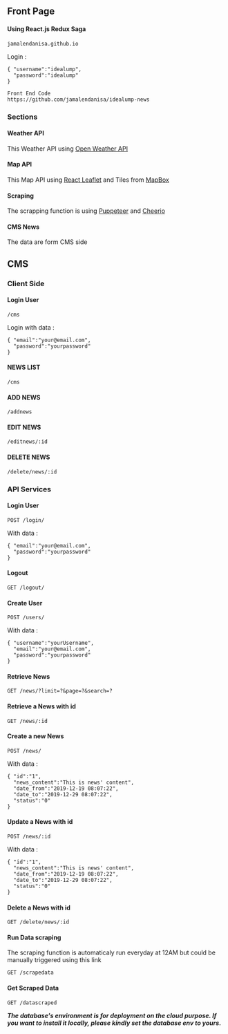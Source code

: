 ## Front Page
#### Using React.js Redux Saga
```
jamalendanisa.github.io
```
Login :
```
{ "username":"idealump",
  "password":"idealump"
}
```

```
Front End Code
https://github.com/jamalendanisa/idealump-news
```
### Sections

#### Weather API
This Weather API using [Open Weather API](https://openweathermap.org/)

#### Map API
This Map API using [React Leaflet](https://react-leaflet.js.org/) and Tiles from [MapBox](https://www.mapbox.com/)

#### Scraping
The scrapping function is using [Puppeteer](https://github.com/puppeteer/puppeteer) and [Cheerio](https://cheerio.js.org/)

#### CMS News
The data are form CMS side



## CMS

### Client Side

#### Login User
```
/cms
```
Login with data :
```
{ "email":"your@email.com",
  "password":"yourpassword"
}
```

#### NEWS LIST
```
/cms
```

#### ADD NEWS
```
/addnews
```

#### EDIT NEWS
```
/editnews/:id
```

#### DELETE NEWS
```
/delete/news/:id
```


### API Services

#### Login User
```
POST /login/
```
With data :
```
{ "email":"your@email.com",
  "password":"yourpassword"
}
```

#### Logout
```
GET /logout/

```

#### Create User
```
POST /users/
```
With data :
```
{ "username":"yourUsername",
  "email":"your@email.com",
  "password":"yourpassword"
}
```

#### Retrieve News
```
GET /news/?limit=?&page=?&search=?
```

#### Retrieve a News with id
```
GET /news/:id
```

#### Create a new News
```
POST /news/
```
With data :
```
{ "id":"1",
  "news_content":"This is news' content",
  "date_from":"2019-12-19 08:07:22",
  "date_to":"2019-12-29 08:07:22",
  "status":"0"
}
```

#### Update a News with id
```
POST /news/:id
```
With data :
```
{ "id":"1",
  "news_content":"This is news' content",
  "date_from":"2019-12-19 08:07:22",
  "date_to":"2019-12-29 08:07:22",
  "status":"0"
}
```

#### Delete a News with id
```
GET /delete/news/:id
```

#### Run Data scraping
The scraping function is automaticaly run everyday at 12AM but could be manually triggered using this link
```
GET /scrapedata
```

#### Get Scraped Data
```
GET /datascraped
```


***The database's environment is for deployment on the cloud purpose. 
If you want to install it locally, please kindly set the database env to yours.***
